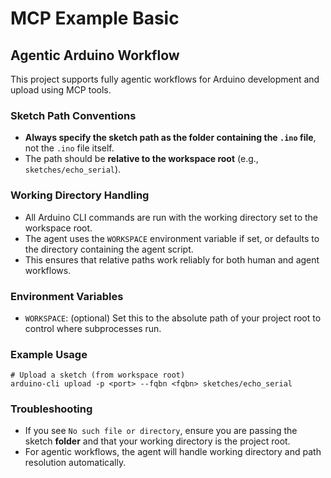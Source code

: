 # MCP Example Basic

## Agentic Arduino Workflow

This project supports fully agentic workflows for Arduino development and upload using MCP tools.

### Sketch Path Conventions
- **Always specify the sketch path as the folder containing the `.ino` file**, not the `.ino` file itself.
- The path should be **relative to the workspace root** (e.g., `sketches/echo_serial`).

### Working Directory Handling
- All Arduino CLI commands are run with the working directory set to the workspace root.
- The agent uses the `WORKSPACE` environment variable if set, or defaults to the directory containing the agent script.
- This ensures that relative paths work reliably for both human and agent workflows.

### Environment Variables
- `WORKSPACE`: (optional) Set this to the absolute path of your project root to control where subprocesses run.

### Example Usage
```
# Upload a sketch (from workspace root)
arduino-cli upload -p <port> --fqbn <fqbn> sketches/echo_serial
```

### Troubleshooting
- If you see `No such file or directory`, ensure you are passing the sketch **folder** and that your working directory is the project root.
- For agentic workflows, the agent will handle working directory and path resolution automatically. 